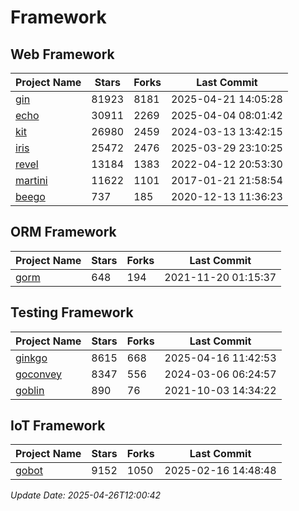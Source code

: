 # Framework

## Web Framework
| Project Name | Stars | Forks | Last Commit |
| ------------ | ----- | ----- | ----------- |
| [gin](https://github.com/gin-gonic/gin) | 81923 | 8181 | 2025-04-21 14:05:28 |
| [echo](https://github.com/labstack/echo) | 30911 | 2269 | 2025-04-04 08:01:42 |
| [kit](https://github.com/go-kit/kit) | 26980 | 2459 | 2024-03-13 13:42:15 |
| [iris](https://github.com/kataras/iris) | 25472 | 2476 | 2025-03-29 23:10:25 |
| [revel](https://github.com/revel/revel) | 13184 | 1383 | 2022-04-12 20:53:30 |
| [martini](https://github.com/go-martini/martini) | 11622 | 1101 | 2017-01-21 21:58:54 |
| [beego](https://github.com/astaxie/beego) | 737 | 185 | 2020-12-13 11:36:23 |

## ORM Framework
| Project Name | Stars | Forks | Last Commit |
| ------------ | ----- | ----- | ----------- |
| [gorm](https://github.com/jinzhu/gorm) | 648 | 194 | 2021-11-20 01:15:37 |

## Testing Framework
| Project Name | Stars | Forks | Last Commit |
| ------------ | ----- | ----- | ----------- |
| [ginkgo](https://github.com/onsi/ginkgo) | 8615 | 668 | 2025-04-16 11:42:53 |
| [goconvey](https://github.com/smartystreets/goconvey) | 8347 | 556 | 2024-03-06 06:24:57 |
| [goblin](https://github.com/franela/goblin) | 890 | 76 | 2021-10-03 14:34:22 |

## IoT Framework
| Project Name | Stars | Forks | Last Commit |
| ------------ | ----- | ----- | ----------- |
| [gobot](https://github.com/hybridgroup/gobot) | 9152 | 1050 | 2025-02-16 14:48:48 |

*Update Date: 2025-04-26T12:00:42*